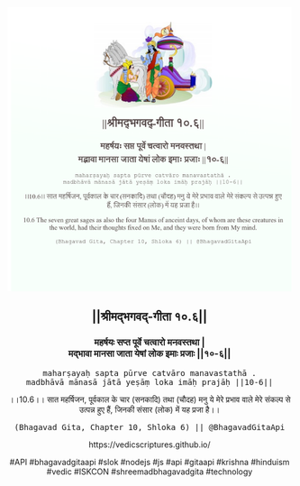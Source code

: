 <img src="../../asset/BG_10_6.png"/>
<center><h2>||श्रीमद्‍भगवद्‍-गीता १०.६||</h2>
<h3>महर्षयः सप्त पूर्वे चत्वारो मनवस्तथा |<br/>मद्भावा मानसा जाता येषां लोक इमाः प्रजाः ||१०-६||</h3>
<pre>maharṣayaḥ sapta pūrve catvāro manavastathā .<br/>madbhāvā mānasā jātā yeṣāṃ loka imāḥ prajāḥ ||10-6||</pre>
<p>।।10.6।। सात महर्षिजन, पूर्वकाल के चार (सनकादि) तथा (चौदह) मनु ये मेरे प्रभाव वाले मेरे संकल्प से उत्पन्न हुए हैं, जिनकी संसार (लोक) में यह प्रजा है।।</p>
<pre>(Bhagavad Gita, Chapter 10, Shloka 6) || @BhagavadGitaApi</pre><p>https://vedicscriptures.github.io/</p><p>#API #bhagavadgitaapi #slok #nodejs #js #api #gitaapi #krishna #hinduism #vedic #ISKCON #shreemadbhagavadgita #technology</p></center>
